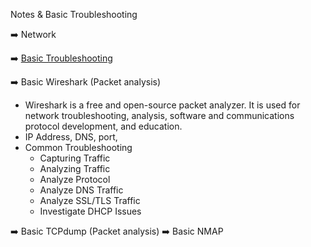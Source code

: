  Notes & Basic Troubleshooting
 
 :arrow_right: Network

 :arrow_right: [Basic Troubleshooting](Basic)

  :arrow_right: Basic Wireshark (Packet analysis)
  - Wireshark is a free and open-source packet analyzer. It is used for network troubleshooting, analysis, software and communications protocol development, and education.
  - IP Address, DNS, port,
  - Common Troubleshooting
    - Capturing Traffic
    - Analyzing Traffic
    - Analyze Protocol
    - Analyze DNS Traffic
    - Analyze SSL/TLS Traffic
    - Investigate DHCP Issues

:arrow_right: Basic TCPdump (Packet analysis)
:arrow_right: Basic NMAP
